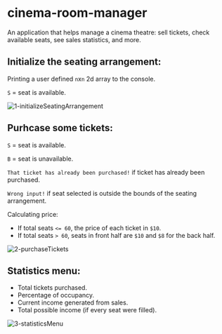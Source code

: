 # cinema-room-manager
An application that helps manage a cinema theatre: sell tickets, check available seats, see sales statistics, and more.

## Initialize the seating arrangement:

Printing a user defined `n`x`n` 2d array to the console.

`S` = seat is available.

![1-initializeSeatingArrangement](https://user-images.githubusercontent.com/64165327/120233307-8242ec80-c223-11eb-8d99-4150f8f1ba51.gif)

## Purhcase some tickets:

`S` = seat is available.

`B` = seat is unavailable.

`That ticket has already been purchased!` if ticket has already been purchased. 

`Wrong input!` if seat selected is outside the bounds of the seating arrangement.

Calculating price:
-  If total seats `<= 60`, the price of each ticket in `$10`.
-  If total seats `> 60`, seats in front half are `$10` and `$8` for the back half.

![2-purchaseTickets](https://user-images.githubusercontent.com/64165327/120234067-2aa58080-c225-11eb-801e-43884bc20214.gif)

## Statistics menu:

- Total tickets purchased. 
- Percentage of occupancy.
- Current income generated from sales. 
- Total possible income (if every seat were filled).

![3-statisticsMenu](https://user-images.githubusercontent.com/64165327/120234580-4fe6be80-c226-11eb-9164-d1bf395bbf86.gif)
